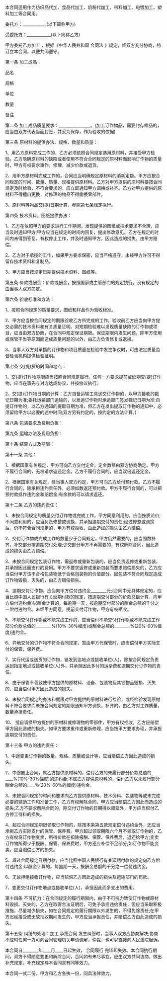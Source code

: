 
 


本合同适用作为纺织品代加、食品代加工、奶粉代加工、带料加工、电镀加工、塑料加工等合同用。


委托方：____________(以下简称甲方)


受委托方：____________(以下简称乙方)


甲方委托乙方加工 ，根据《中华人民共和国
合同法
》规定，经双方充分协商，特订立本合同，以便共同遵守。


第一条 加工成品：



 

  

   
品名


   
规格


   
单位


   
数量


   
备注


  

  

   



   



   



   



   



  

 




第二条 加工成品质量要求：________________。(加工订作物品，需要封存样品的，应当由双方代表当面封签，并妥为保存，作为验收的依据)


第三条 原材料的提供办法、规格、数量和质量：


1、用乙方原料完成工作的，乙方必须依照合同规定选用原材料，并接受甲方检验。乙方隐瞒原材料的缺陷或者使用不符合合同规定的原材料而影响订作物的质量时，甲方有权要求重作，修理，减少价款或退货。


2、用甲方原材料完成工作的，合同应当明确规定原材料的消耗定额。甲方应按合同规定的时间、数量、质量、规格提供原材料。乙方对甲方提供的原材料要按合同规定及时检验，不符合要求的，应立即通知甲方调换或补齐。乙方对甲方提供的原材料不得擅自更换，对修理的物品不得偷换零部件。


3、原材料等物品交(提)日期计算，参照第七条规定执行。


第四条 技术资料，图纸提供办法：


1、乙方在依照甲方的要求进行工作期间，发现提供的图纸或技术要求不合理，应当及时通知甲方;甲方应当在规定的时间内回复，提出修改意见。乙方在规定的时间内未得到答复，有权停止工作，并及时通知甲方，因此造成的损失，由甲方赔偿。


2、乙方对于承揽的工作，如果甲方要求保密，应当严格遵守，未经甲方许可不得留存技术资料和复制品。


3、甲方应当按规定日期提供技术资料、图纸等。


第五条 价款或酬金：价款或酬金，按照国家或主管部门的规定执行，没有规定的由当事人双方商定。


第六条 验收标准和方法：


1、按照合同规定的质量要求，图纸和样品作为验收标准。


2、甲方应当按合同规定的期限验收乙方所完成的工作。验收前乙方应当向甲方提交必需的技术资料和有关质量证明。对短期检验难以发现质量缺陷的订作物或项目，应当由双方协商，在合同中规定保证期限。保证期限内发生问题，除甲方使用或保管不当等原因而造成质量问题的以外，由乙方负责修复或退换。


3、当事人双方对承揽的订作物和项目质量在检验中发生争议时，可由法定质量监督检验机构提供检验证明。


第七条 交(提)货的时间和地点：


1、交(提)订作物期限应当按照合同规定履行。任何一方要求提前或延期交(提)订作物，应当在事先与对方达成协议，并按协议执行。


2、交(提)订作物日期的计算：乙方自备运输工具送交订作物的，以甲方接收的戳记日期为准;委托运输部门运输的，以发运订作物时承运部门签发戳记日期为准;自提订作物的，以乙方通知的提取日期为准，但乙方在发出提取订作物的通知中，必须留给甲方以必要的途中时间;双方另有约定的，按约定的方法计算。)


第八条 包装要求及费用负担：


第九条 运输办法及费用负担：


第十条 结算方式及期限：


第十一条 其他：


1、根据国家有关规定，甲方可向乙方交付定金。定金数额由双方协商确定。甲方不履行合同的，无权请求返还定金。乙方不履行合同的，应当双倍返还定金。


2、根据国家有关规定，经当事人双方约定，甲方可向乙方给付预付款。乙方不履行合同的，除承担违约责任外，必须如数返还预付款。甲方不履行合同的，可以把预付款抵作违约金和赔偿金;有余款的可以请求返还。


第十二条 乙方的违约责任：


1、未按合同规定的质量交付订作物或完成工作，甲方同意利用的，应当按质论价;不同意利用的，应当负责修整或调换，并承担逾期交付的责任;经过修整或调换后，仍不符合合同规定的，甲方有权拒收，由此造成的损失由乙方赔偿。


2、交付订作物或完成工作的数量少于合同规定，甲方仍然需要的，应当照数补齐，补交部分按逾期交付处理;少交部分甲方不再需要的，有权解除合同，因此造成的损失由乙方赔偿。


3、未按合同规定包装订作物，需返修或重新包装的，应当负责返修或重新包装，并承担因此而支付的费用。甲方不要求返修或重新包装而要求赔偿损失的，乙方应当偿付甲方该不合格包装物低于合格包装物的价值部分。因包装不符合同规定造成订作物毁损，灭失的，由乙方赔偿损失。


4、逾期交付订作物，应当向甲方偿付违约金________元;(合同中无具体规定的，应当比照中国人民银行有关延期付款的规定，按逾期交付部分的价款总额计算，向甲方偿付违约金)以酬金计算的，每逾期一天，按逾期交付部分的酬金总额的千分之一偿付违约金。未经甲方同意，提前交付订作物，甲方有权拒收。


5、不能交付订作物或不能完成工作的，应当偿付不能交付订作物或不能完成工作部分价款总值的________%(10%-30%幅度)或酬金总额的________%(20%-60%幅度)违约金。


6、异地交付的订作物不符合合同规定，暂由甲方代保管时，应当偿付甲方实际支付的保管，保养费。


7、实行代运或送货的订作物，错发到达地点或接收单位(人)，除按合同规定负责运到指定地点或接收单位(人)外，并承担因此多付的运杂费和逾期交付订作物的责任。


8、由于保管不善致使甲方提供的原材料、设备、包装物及其它物品毁损、灭失的、应当偿付甲方因此造成的损失。


9、未按合同规定的办法和期限对甲方提供的原材料进行检验，或经检验发现原材料不符合要求而未按合同规定的期限通知甲方调换，补齐的，由乙方对工作质量，数量承担责任。


10、 擅自调换甲方提供的原材料或修理物的零部件，甲方有权拒收，乙方应赔偿甲方因此造成的损失。如甲方要求重作或重新修理，应当按甲方要求办理，并承担逾期交付的责任。


第十三条 甲方的违约责任：


1、中途变更订作物的数量、规格、质量或设计等，应当赔偿乙方因此造成的损失。


2、中途废止合同，属乙方提供原材料的，偿付乙方的未履行部分价款总值的____%(10%-30%幅度)的违约金;不属乙方提供原材料的，偿付乙方以未履行部分酬金总额的____%(20%-60%的幅度)违约金。


3、未按合同规定的时间和要求向乙方提供原材料、技术资料、包装物等或未完成必要的辅助工作和准备工作，乙方有权解除合同，甲方应当赔偿乙方因此而造成的损失;乙方不要求解除合同的，除交付订作物的日期得以顺延外，甲方应当偿付乙方停工待料的损失。


4、超过合同规定期限领取订作物的，除按本条第五款规定偿付违约金外，还应当承担乙方实际支付的保管、保养费。甲方超过领取期限六个月不领取订作物的，乙方有权将订作物变卖，所得价款在扣除报酬、保管、保养费后，退还给甲方;变卖订作物所得少于报酬、保管、保养费时，甲方还应补偿不足部分;如订作物不能变卖，应当赔偿乙方的损失。


5、超过合同规定日期付款，应当比照中国人民银行有关延期付款的规定向乙方偿付违约金;以酬金计算的，每逾期一天，按酬金总额的千分之一偿付违约金。


6、无故拒绝接收订作物，应当赔偿乙方因此造成的损失及运输部门的罚款。


7、变更交付订作物地点或接收单位(人)，承担因此而多支出的费用。


第十四条 不可抗力：在合同规定的履行期限内，由于不可抗力致使订作物或原材料毁损、灭失的，乙方在取得合法证明后，可免予承担违约责任，但应当采取积极措施，尽量减少损失，如在合同规定的履行期限以外发生的，不得免除责任;在甲方迟延接受或无故拒收期间发生的，甲方应当承担责任，并赔偿乙方由此造成的损失。


第十五条 纠纷的处理：加工
承揽合同
发生纠纷时，当事人双方应协商解决;协商不成时任何一方可向合同管理机关申请调解，仲裁，也可以直接向人民法院起诉。


本合同自________年____月____日起生效，
合同履行
完毕即失效。本合同执行期间，双方不得随意变更和解除合同，合同如有未尽事宜，应由双方共同协商，做出补充规定，补充规定与本合同具有同等效力。


本合同一式二份，甲方和乙方各执一份，同具法律效力。
 


 

 
 
 
 
 
  


  
 

  


  


  
 
 
 
 

